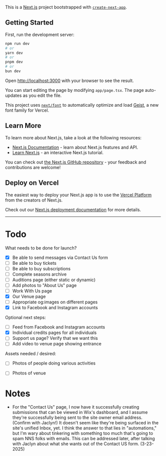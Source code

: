 This is a [Next.js](https://nextjs.org) project bootstrapped with [`create-next-app`](https://nextjs.org/docs/app/api-reference/cli/create-next-app).

## Getting Started

First, run the development server:

```bash
npm run dev
# or
yarn dev
# or
pnpm dev
# or
bun dev
```

Open [http://localhost:3000](http://localhost:3000) with your browser to see the result.

You can start editing the page by modifying `app/page.tsx`. The page auto-updates as you edit the file.

This project uses [`next/font`](https://nextjs.org/docs/app/building-your-application/optimizing/fonts) to automatically optimize and load [Geist](https://vercel.com/font), a new font family for Vercel.

## Learn More

To learn more about Next.js, take a look at the following resources:

- [Next.js Documentation](https://nextjs.org/docs) - learn about Next.js features and API.
- [Learn Next.js](https://nextjs.org/learn) - an interactive Next.js tutorial.

You can check out [the Next.js GitHub repository](https://github.com/vercel/next.js) - your feedback and contributions are welcome!

## Deploy on Vercel

The easiest way to deploy your Next.js app is to use the [Vercel Platform](https://vercel.com/new?utm_medium=default-template&filter=next.js&utm_source=create-next-app&utm_campaign=create-next-app-readme) from the creators of Next.js.

Check out our [Next.js deployment documentation](https://nextjs.org/docs/app/building-your-application/deploying) for more details.

---

# Todo

What needs to be done for launch?

- [x] Be able to send messages via Contact Us form
- [ ] Be able to buy tickets
- [ ] Be able to buy subscriptions
- [ ] Complete seasons archive
- [ ] Auditions page (either static or dynamic)
- [ ] Add photos to "About Us" page
- [ ] Work With Us page
- [x] Our Venue page
- [ ] Appropriate og:images on different pages
- [x] Link to Facebook and Instagram accounts

Optional next steps:

- [ ] Feed from Facebook and Instagram accounts
- [x] Individual credits pages for all individuals
- [ ] Support us page? Verify that we want this
- [ ] Add video to venue page showing entrance

Assets needed / desired:

- [ ] Photos of people doing various activities
- [ ] Photos of venue


# Notes

* For the "Contact Us" page, I now have it successfully creating submissions that can be viewed in Wix's dashboard, and I assume they're successfully being sent to the site owner email address. (Confirm with Jaclyn!) It doesn't seem like they're being surfaced in the site's unified Inbox, yet. I think the answer to that lies in "automations," but I'm wary about tinkering with something too much that's going to spam NNS folks with emails. This can be addressed later, after talking with Jaclyn about what she wants out of the Contact US form. (3-23-2025)

